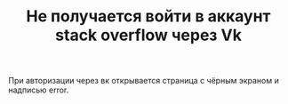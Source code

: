 ﻿---
title: "Не получается войти в аккаунт stack overflow через Vk"
se.owner.user_id: 317733
se.owner.display_name: "Влад"
se.owner.link: "https://ru.meta.stackoverflow.com/users/317733/%d0%92%d0%bb%d0%b0%d0%b4"
se.link: "https://ru.meta.stackoverflow.com/questions/12067/%d0%9d%d0%b5-%d0%bf%d0%be%d0%bb%d1%83%d1%87%d0%b0%d0%b5%d1%82%d1%81%d1%8f-%d0%b2%d0%be%d0%b9%d1%82%d0%b8-%d0%b2-%d0%b0%d0%ba%d0%ba%d0%b0%d1%83%d0%bd%d1%82-stack-overflow-%d1%87%d0%b5%d1%80%d0%b5%d0%b7-vk"
se.question_id: 12067
se.post_type: question
---
<p>При авторизации через вк открывается страница с чёрным экраном и надписью error.</p>
